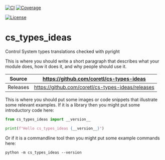 [![CI](https://github.com/coretl/cs-types-ideas/actions/workflows/ci.yml/badge.svg)](https://github.com/coretl/cs-types-ideas/actions/workflows/ci.yml)
[![Coverage](https://codecov.io/gh/coretl/cs-types-ideas/branch/main/graph/badge.svg)](https://codecov.io/gh/coretl/cs-types-ideas)

[![License](https://img.shields.io/badge/License-Apache%202.0-blue.svg)](https://opensource.org/licenses/Apache-2.0)

# cs_types_ideas

Control System types translations checked with pyright

This is where you should write a short paragraph that describes what your module does,
how it does it, and why people should use it.

Source          | <https://github.com/coretl/cs-types-ideas>
:---:           | :---:
Releases        | <https://github.com/coretl/cs-types-ideas/releases>

This is where you should put some images or code snippets that illustrate
some relevant examples. If it is a library then you might put some
introductory code here:

```python
from cs_types_ideas import __version__

print(f"Hello cs_types_ideas {__version__}")
```

Or if it is a commandline tool then you might put some example commands here:

```
python -m cs_types_ideas --version
```
